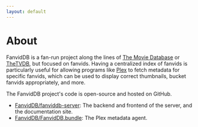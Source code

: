 ```yaml
---
layout: default
---
```

# About

FanvidDB is a fan-run project along the lines of [The Movie Database](https://www.themoviedb.org/) or [TheTVDB](https://www.thetvdb.com/), but focused on fanvids. Having a centralized index of fanvids is particularly useful for allowing programs like [Plex](https://plex.tv) to fetch metadata for specific fanvids, which can be used to display correct thumbnails, bucket fanvids appropriately, and more.

The FanvidDB project's code is open-source and hosted on GitHub.

- [FanvidDB/fanviddb-server](https://github.com/FanvidDB/fanviddb-server): The backend and frontend of the server, and the documentation site.
- [FanvidDB/FanvidDB.bundle](https://github.com/FanvidDB/FanvidDB.bundle): The Plex metadata agent.
